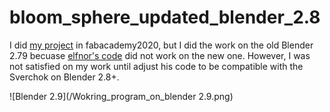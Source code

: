 # bloom_sphere_updated_blender_2.8

I did [my project](http://fabacademy.org/2020/labs/techworks/students/faisal-alkilani/final%20project/00-Slide%20and%20video/) in fabacademy2020, but I did the work on the old Blender 2.79 becuase [elfnor's code](https://github.com/elfnor/bloom_sphere) did not work on the new one. However, I was not satisfied on my work until adjust his code to be compatible with the Sverchok on Blender 2.8+.


![Blender 2.9](/Wokring_program_on_blender 2.9.png)
